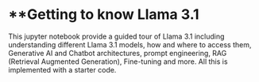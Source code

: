 # **Getting to know Llama 3.1
This jupyter notebook provide a guided tour of Llama 3.1  including understanding different Llama 3.1 models, how and where to access them, Generative AI and Chatbot architectures, prompt engineering, RAG (Retrieval Augmented Generation), Fine-tuning and more. All this is implemented with a starter code.
